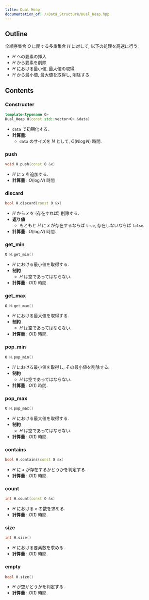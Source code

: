 ```yaml
---
title: Dual Heap
documentation_of: //Data_Structure/Dual_Heap.hpp
---
```


## Outline

全順序集合 $O$ に関する多重集合 $H$ に対して, 以下の処理を高速に行う.

* $H$ への要素の挿入
* $H$ から要素を削除
* $H$ における最小値, 最大値の取得
* $H$ から最小値, 最大値を取得し, 削除する.

## Contents

### Constructer

```cpp
template<typename O>
Dual_Heap H(const std::vector<O> &data)
```

* `data` で初期化する.
* **計算量**:
  * `data` のサイズを $N$ として, $O(N \log N)$ 時間.


### push

```cpp
void H.push(const O &x)
```

* $H$ に $x$ を追加する.
* **計算量** : $O(\log N)$ 時間

### discard

```cpp
bool H.discard(const O &x)
```

* $H$ から $x$ を (存在すれば) 削除する.
* **返り値**
  * もともと $H$ に $x$ が存在するならば `true`, 存在しないならば `false`.
* **計算量** : $O(\log N)$ 時間.

### get_min

```cpp
O H.get_min()
```

* $H$ における最小値を取得する.
* **制約**
  * $H$ は空であってはならない.
* **計算量** : $O(1)$ 時間.

### get_max

```cpp
O H.get_max()
```

* $H$ における最大値を取得する.
* **制約**
  * $H$ は空であってはならない.
* **計算量** : $O(1)$ 時間.

### pop_min

```cpp
O H.pop_min()
```

* $H$ における最小値を取得し, その最小値を削除する.
* **制約**
  * $H$ は空であってはならない.
* **計算量** : $O(1)$ 時間.

### pop_max

```cpp
O H.pop_max()
```

* $H$ における最大値を取得する.
* **制約**
  * $H$ は空であってはならない.
* **計算量** : $O(1)$ 時間.

### contains

```cpp
bool H.contains(const O &x)
```

* $H$ に $x$ が存在するかどうかを判定する.
* **計算量** : $O(1)$ 時間.

### count

```cpp
int H.count(const O &x)
```

* $H$ における $x$ の数を求める.
* **計算量** : $O(1)$ 時間.

### size

```cpp
int H.size()
```

* $H$ における要素数を求める.
* **計算量** : $O(1)$ 時間.


### empty

```cpp
bool H.size()
```

* $H$ が空かどうかを判定する.
* **計算量** : $O(1)$ 時間.


